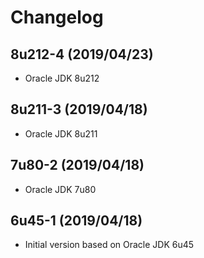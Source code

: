 # Changelog

## 8u212-4 (2019/04/23)

* Oracle JDK 8u212

## 8u211-3 (2019/04/18)

* Oracle JDK 8u211

## 7u80-2 (2019/04/18)

* Oracle JDK 7u80

## 6u45-1 (2019/04/18)

* Initial version based on Oracle JDK 6u45
